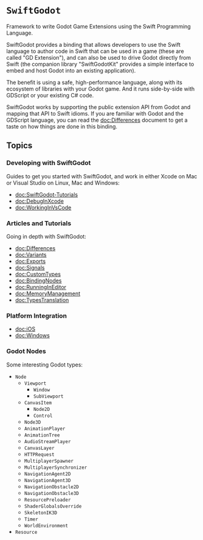 # ``SwiftGodot``

Framework to write Godot Game Extensions using the Swift Programming Language.

SwiftGodot provides a binding that allows developers to use the Swift language
to author code in Swift that can be used in a game (these are called "GD
Extension"), and can also be used to drive Godot directly from Swift (the
companion library "SwiftGodotKit" provides a simple interface to embed and host
Godot into an existing application).

The benefit is using a safe, high-performance language, along with its ecosystem
of libraries with your Godot game.   And it runs side-by-side with GDScript or
your existing C# code.

SwiftGodot works by supporting the public extension API from Godot and mapping
that API to Swift idioms.   If you are familiar with Godot and the GDScript
language, you can read the <doc:Differences> document to get a taste on how
things are done in this binding.

## Topics

### Developing with SwiftGodot

Guides to get you started with SwiftGodot, and work in either Xcode on Mac or
Visual Studio on Linux, Mac and Windows:

- <doc:SwiftGodot-Tutorials>
- <doc:DebugInXcode>
- <doc:WorkingInVsCode>

### Articles and Tutorials

Going in depth with SwiftGodot:

- <doc:Differences>
- <doc:Variants>
- <doc:Exports>
- <doc:Signals>
- <doc:CustomTypes>
- <doc:BindingNodes>
- <doc:RunningInEditor>
- <doc:MemoryManagement>
- <doc:TypesTranslation>

### Platform Integration

- <doc:iOS>
- <doc:Windows>

### Godot Nodes

Some interesting Godot types:

- ``Node``
  - ``Viewport``
    - ``Window``
    - ``SubViewport``
  - ``CanvasItem``
    - ``Node2D``
    - ``Control``
  - ``Node3D``
  - ``AnimationPlayer``
  - ``AnimationTree``
  - ``AudioStreamPlayer``
  - ``CanvasLayer``
  - ``HTTPRequest``
  - ``MultiplayerSpawner``
  - ``MultiplayerSynchronizer``
  - ``NavigationAgent2D``
  - ``NavigationAgent3D``
  - ``NavigationObstacle2D``
  - ``NavigationObstacle3D``
  - ``ResourcePreloader``
  - ``ShaderGlobalsOverride``
  - ``SkeletonIK3D``
  - ``Timer``
  - ``WorldEnvironment``
- ``Resource``
